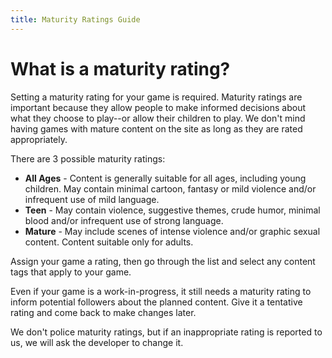 ```yaml
---
title: Maturity Ratings Guide
---
```


# What is a maturity rating?

Setting a maturity rating for your game is required. Maturity ratings are important because they allow people to make informed decisions about what they choose to play--or allow their children to play. We don't mind having games with mature content on the site as long as they are rated appropriately.

There are 3 possible maturity ratings:

- **All Ages** - Content is generally suitable for all ages, including young children. May contain minimal cartoon, fantasy or mild violence and/or infrequent use of mild language.
- **Teen** - May contain violence, suggestive themes, crude humor, minimal blood and/or infrequent use of strong language.
- **Mature** - May include scenes of intense violence and/or graphic sexual content. Content suitable only for adults.

Assign your game a rating, then go through the list and select any content tags that apply to your game.

Even if your game is a work-in-progress, it still needs a maturity rating to inform potential followers about the planned content. Give it a tentative rating and come back to make changes later.

We don't police maturity ratings, but if an inappropriate rating is reported to us, we will ask the developer to change it.
